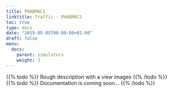 ```yaml
---
title: PHABMACS
linktitle: Traffic - PHABMACS
toc: true
type: docs
date: "2019-05-05T00:00:00+01:00"
draft: false
menu:
  docs:
    parent: simulators
    weight: 3
---
```

{{% todo %}}
Rough description with a view images
{{% /todo %}}
<br>
{{% todo %}}
Documentation is coming soon...
{{% /todo %}}